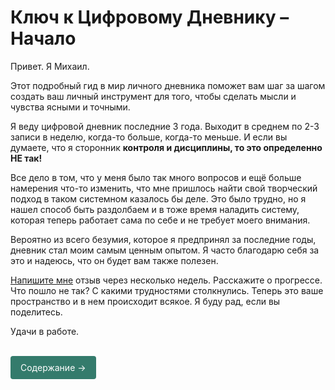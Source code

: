 # Ключ к Цифровому Дневнику – Начало

Привет. Я Михаил. 

Этот подробный гид в мир личного дневника поможет вам шаг за шагом создать ваш личный инструмент для того, чтобы сделать мысли и чувства ясными и точными.

Я веду цифровой дневник последние 3 года. Выходит в среднем по 2-3 записи в неделю, когда-то больше, когда-то меньше. И если вы думаете, что я сторонник **контроля и дисциплины, то это определенно НЕ так!**

Все дело в том, что у меня было так много вопросов и ещё больше намерения что-то изменить, что мне пришлось найти свой творческий подход в таком системном казалось бы деле. Это было трудно, но я нашел способ быть раздолбаем и в тоже время наладить систему, которая теперь работает сама по себе и не требует моего внимания.

Вероятно из всего безумия, которое я предпринял за последние годы, дневник стал моим самым ценным опытом. Я часто благодарю себя за это и надеюсь, что он будет вам также полезен.

[Напишите мне](/projects/diary-guide/unlock/pay/support) отзыв через несколько недель. Расскажите о прогрессе. Что пошло не так? С какими трудностями столкнулись. Теперь это ваше пространство и в нем происходит всякое. Я буду рад, если вы поделитесь.

Удачи в работе.

<br>

<div class="specs-button">
  <a href="/projects/diary-guide/keys/contents">Содержание →</a>
</div>

<style>
.specs-button a {
  display: inline-block;
  padding: 8px 16px;
  background-color: #347b6c;
  color: white !important;
  text-decoration: none !important;
  border-radius: 4px;
  font-family: inherit;
  border: none;
  cursor: pointer;
  transition: background 0.2s;
  /* Новые важные свойства */
  -webkit-user-select: none;
  user-select: none;
  line-height: 1.5;
}

.specs-button a:hover {
  background-color: #33a06f;
  transform: translateY(-1px); /* Эффект нажатия */
}
</style>
